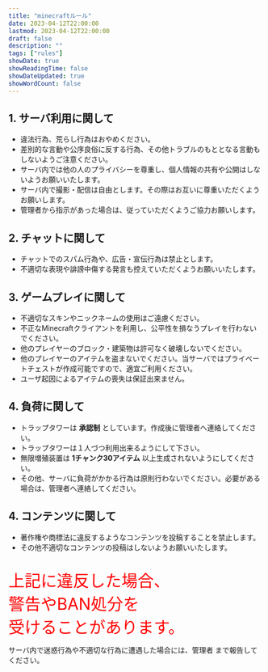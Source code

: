 ```yaml
---
title: "minecraftルール"
date: 2023-04-12T22:00:00
lastmod: 2023-04-12T22:00:00
draft: false
description: ""
tags: ["rules"]
showDate: true
showReadingTime: false
showDateUpdated: true
showWordCount: false
---
```

## 1. サーバ利用に関して
- 違法行為、荒らし行為はおやめください。
- 差別的な言動や公序良俗に反する行為、その他トラブルのもととなる言動もしないようご注意ください。
- サーバ内では他の人のプライバシーを尊重し、個人情報の共有や公開はしないようお願いいたします。
- サーバ内で撮影・配信は自由とします。その際はお互いに尊重いただくようお願いします。
- 管理者から指示があった場合は、従っていただくようご協力お願いします。

## 2. チャットに関して
- チャットでのスパム行為や、広告・宣伝行為は禁止とします。
- 不適切な表現や誹謗中傷する発言も控えていただくようお願いいたします。

## 3. ゲームプレイに関して
- 不適切なスキンやニックネームの使用はご遠慮ください。
- 不正なMinecraftクライアントを利用し、公平性を損なうプレイを行わないでください。
- 他のプレイヤーのブロック・建築物は許可なく破壊しないでください。
- 他のプレイヤーのアイテムを盗まないでください。当サーバではプライベートチェストが作成可能ですので、適宜ご利用ください。
- ユーザ起因によるアイテムの喪失は保証出来ません。

## 4. 負荷に関して
- トラップタワーは **承認制** としています。作成後に管理者へ連絡してください。
- トラップタワーは１人づつ利用出来るようにして下さい。
- 無限増殖装置は **1チャンク30アイテム** 以上生成されないようにしてください。
- その他、サーバに負荷がかかる行為は原則行わないでください。必要がある場合は、管理者へ連絡してください。

## 4. コンテンツに関して
- 著作権や商標法に違反するようなコンテンツを投稿することを禁止します。
- その他不適切なコンテンツの投稿はしないようお願いいたします。

<br>
<font size="6px" color="red">上記に違反した場合、<br>
警告やBAN処分を<br>
受けることがあります。</font>

サーバ内で迷惑行為や不適切な行為に遭遇した場合には、管理者 まで報告してください。